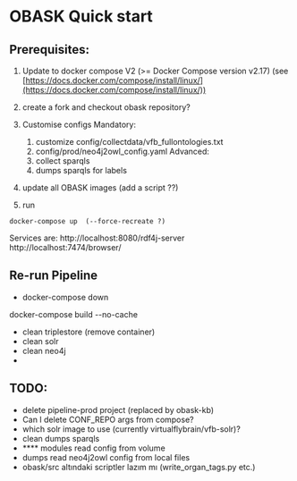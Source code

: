 # OBASK Quick start

## Prerequisites:
1. Update to docker compose V2 (>= Docker Compose version v2.17) (see [https://docs.docker.com/compose/install/linux/](https://docs.docker.com/compose/install/linux/))



1. create a fork and checkout obask repository? 
1. Customise configs
    Mandatory:
    1. customize config/collectdata/vfb_fullontologies.txt
    1. config/prod/neo4j2owl_config.yaml
    Advanced:
    1. collect sparqls
    1. dumps sparqls for labels

1. update all OBASK images (add a script ??)
1. run
```
docker-compose up  (--force-recreate ?)
```

Services are:
http://localhost:8080/rdf4j-server
http://localhost:7474/browser/


## Re-run Pipeline

- docker-compose down

docker-compose build --no-cache

- clean triplestore (remove container)
- clean solr
- clean neo4j
- 



## TODO:
- delete pipeline-prod project (replaced by obask-kb)
- Can I delete CONF_REPO args from compose?
- which solr image to use (currently virtualflybrain/vfb-solr)?
- clean dumps sparqls
- **** modules read config from volume
- dumps read neo4j2owl config from local files
- obask/src altındaki scriptler lazım mı (write_organ_tags.py etc.)
